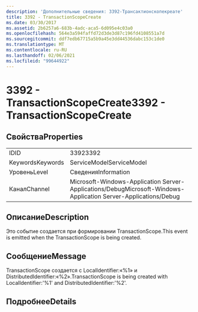 ```yaml
---
description: 'Дополнительные сведения: 3392-Трансактионскопекреате'
title: 3392 - TransactionScopeCreate
ms.date: 03/30/2017
ms.assetid: 2b6257a6-683b-4adc-aca5-6d095e4c03a0
ms.openlocfilehash: 564e3a594faffd72d3de3d87c196fd4108551a7d
ms.sourcegitcommit: ddf7edb67715a5b9a45e3dd44536dabc153c1de0
ms.translationtype: MT
ms.contentlocale: ru-RU
ms.lasthandoff: 02/06/2021
ms.locfileid: "99644922"
---
```

# <a name="3392---transactionscopecreate"></a><span data-ttu-id="5d323-103">3392 - TransactionScopeCreate</span><span class="sxs-lookup"><span data-stu-id="5d323-103">3392 - TransactionScopeCreate</span></span>

## <a name="properties"></a><span data-ttu-id="5d323-104">Свойства</span><span class="sxs-lookup"><span data-stu-id="5d323-104">Properties</span></span>  
  
|||  
|-|-|  
|<span data-ttu-id="5d323-105">ID</span><span class="sxs-lookup"><span data-stu-id="5d323-105">ID</span></span>|<span data-ttu-id="5d323-106">3392</span><span class="sxs-lookup"><span data-stu-id="5d323-106">3392</span></span>|  
|<span data-ttu-id="5d323-107">Keywords</span><span class="sxs-lookup"><span data-stu-id="5d323-107">Keywords</span></span>|<span data-ttu-id="5d323-108">ServiceModel</span><span class="sxs-lookup"><span data-stu-id="5d323-108">ServiceModel</span></span>|  
|<span data-ttu-id="5d323-109">Уровень</span><span class="sxs-lookup"><span data-stu-id="5d323-109">Level</span></span>|<span data-ttu-id="5d323-110">Сведения</span><span class="sxs-lookup"><span data-stu-id="5d323-110">Information</span></span>|  
|<span data-ttu-id="5d323-111">Канал</span><span class="sxs-lookup"><span data-stu-id="5d323-111">Channel</span></span>|<span data-ttu-id="5d323-112">Microsoft-Windows-Application Server-Applications/Debug</span><span class="sxs-lookup"><span data-stu-id="5d323-112">Microsoft-Windows-Application Server-Applications/Debug</span></span>|  
  
## <a name="description"></a><span data-ttu-id="5d323-113">Описание</span><span class="sxs-lookup"><span data-stu-id="5d323-113">Description</span></span>  

 <span data-ttu-id="5d323-114">Это событие создается при формировании TransactionScope.</span><span class="sxs-lookup"><span data-stu-id="5d323-114">This event is emitted when the TransactionScope is being created.</span></span>  
  
## <a name="message"></a><span data-ttu-id="5d323-115">Сообщение</span><span class="sxs-lookup"><span data-stu-id="5d323-115">Message</span></span>  

 <span data-ttu-id="5d323-116">TransactionScope создается с LocalIdentifier:«%1» и DistributedIdentifier:«%2».</span><span class="sxs-lookup"><span data-stu-id="5d323-116">TransactionScope is being created with LocalIdentifier:'%1' and DistributedIdentifier:'%2'.</span></span>  
  
## <a name="details"></a><span data-ttu-id="5d323-117">Подробнее</span><span class="sxs-lookup"><span data-stu-id="5d323-117">Details</span></span>
